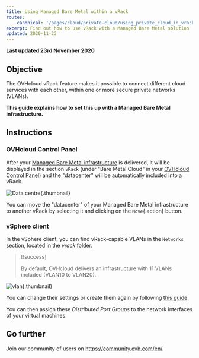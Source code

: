 ```yaml
---
title: Using Managed Bare Metal within a vRack
routes:
    canonical: '/pages/cloud/private-cloud/using_private_cloud_in_vrack'
excerpt: Find out how to use vRack with a Managed Bare Metal solution
updated: 2020-11-23
---
```


**Last updated 23rd November 2020**

## Objective

The OVHcloud vRack feature makes it possible to connect different cloud services with each other, within one or more secure private networks (VLANs).

**This guide explains how to set this up with a Managed Bare Metal infrastructure.**

## Instructions

### OVHcloud Control Panel

After your [Managed Bare Metal infrastructure](https://www.ovhcloud.com/en-ca/managed-bare-metal/) is delivered, it will be displayed in the section `vRack` (under "Bare Metal Cloud" in your [OVHcloud Control Panel](https://ca.ovh.com/auth/?action=gotomanager&from=https://www.ovh.com/ca/en/&ovhSubsidiary=ca)) and the "datacenter" will be automatically included into a vRack.

![Data centre](images/vRackDatacenter.PNG){.thumbnail}

You can move the "datacenter" of your Managed Bare Metal infrastructure to another vRack by selecting it and clicking on the `Move`{.action} button.

### vSphere client

In the vSphere client, you can find vRack-capable VLANs in the `Networks` section, located in the *vrack* folder.

> [!success]
>
> By default, OVHcloud delivers an infrastructure with 11 VLANs included (VLAN10 to VLAN20).
>

![vlan](images/vRackVsphere.png){.thumbnail}

You can change their settings or create them again by following [this guide](/pages/cloud/managed-bare-metal/vlan-creation).

You can then assign these *Distributed Port Groups* to the network interfaces of your virtual machines.

## Go further

Join our community of users on <https://community.ovh.com/en/>.
